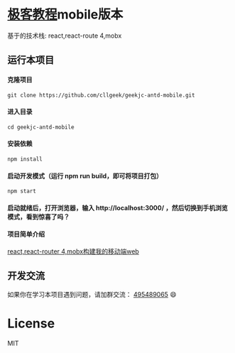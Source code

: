 # [极客教程](https://www.geekjc.com)mobile版本
基于的技术栈: react,react-route 4,mobx

## 运行本项目
#### 克隆项目
    git clone https://github.com/cllgeek/geekjc-antd-mobile.git

#### 进入目录
    cd geekjc-antd-mobile

#### 安装依赖
    npm install

#### 启动开发模式（运行 npm run build，即可将项目打包）
    npm start

#### 启动就绪后，打开浏览器，输入 http://localhost:3000/ ，然后切换到手机浏览模式，看到惊喜了吗？

#### 项目简单介绍
[react,react-router 4,mobx构建我的移动端web](http://www.jianshu.com/p/3d3ed3e0626d)

## 开发交流
如果你在学习本项目遇到问题，请加群交流： [495489065](http://shang.qq.com/wpa/qunwpa?idkey=4e8ab985822977ef7e4c1a63eec78f4d17b1af27d5d71a85d8599691930b676f) :smile:

# License
MIT